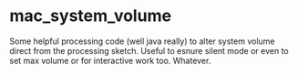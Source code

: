 # mac_system_volume
Some helpful processing code (well java really) to alter system volume direct from the processing sketch.
Useful to esnure silent mode or even to set max volume or for interactive work too. Whatever.
